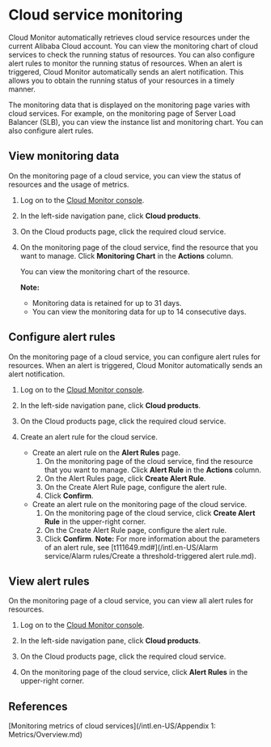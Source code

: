 # Cloud service monitoring

Cloud Monitor automatically retrieves cloud service resources under the current Alibaba Cloud account. You can view the monitoring chart of cloud services to check the running status of resources. You can also configure alert rules to monitor the running status of resources. When an alert is triggered, Cloud Monitor automatically sends an alert notification. This allows you to obtain the running status of your resources in a timely manner.

The monitoring data that is displayed on the monitoring page varies with cloud services. For example, on the monitoring page of Server Load Balancer \(SLB\), you can view the instance list and monitoring chart. You can also configure alert rules.

## View monitoring data

On the monitoring page of a cloud service, you can view the status of resources and the usage of metrics.

1.  Log on to the [Cloud Monitor console](https://cms-intl.console.aliyun.com).

2.  In the left-side navigation pane, click **Cloud products**.

3.  On the Cloud products page, click the required cloud service.

4.  On the monitoring page of the cloud service, find the resource that you want to manage. Click **Monitoring Chart** in the **Actions** column.

    You can view the monitoring chart of the resource.

    **Note:**

    -   Monitoring data is retained for up to 31 days.
    -   You can view the monitoring data for up to 14 consecutive days.

## Configure alert rules

On the monitoring page of a cloud service, you can configure alert rules for resources. When an alert is triggered, Cloud Monitor automatically sends an alert notification.

1.  Log on to the [Cloud Monitor console](https://cms-intl.console.aliyun.com).

2.  In the left-side navigation pane, click **Cloud products**.

3.  On the Cloud products page, click the required cloud service.

4.  Create an alert rule for the cloud service.

    -   Create an alert rule on the **Alert Rules** page.
        1.  On the monitoring page of the cloud service, find the resource that you want to manage. Click **Alert Rule** in the **Actions** column.
        2.  On the Alert Rules page, click **Create Alert Rule**.
        3.  On the Create Alert Rule page, configure the alert rule.
        4.  Click **Confirm**.
    -   Create an alert rule on the monitoring page of the cloud service.
        1.  On the monitoring page of the cloud service, click **Create Alert Rule** in the upper-right corner.
        2.  On the Create Alert Rule page, configure the alert rule.
        3.  Click **Confirm**.
    **Note:** For more information about the parameters of an alert rule, see [t111649.md\#](/intl.en-US/Alarm service/Alarm rules/Create a threshold-triggered alert rule.md).


## View alert rules

On the monitoring page of a cloud service, you can view all alert rules for resources.

1.  Log on to the [Cloud Monitor console](https://cms-intl.console.aliyun.com).

2.  In the left-side navigation pane, click **Cloud products**.

3.  On the Cloud products page, click the required cloud service.

4.  On the monitoring page of the cloud service, click **Alert Rules** in the upper-right corner.


## References

[Monitoring metrics of cloud services](/intl.en-US/Appendix 1: Metrics/Overview.md)

